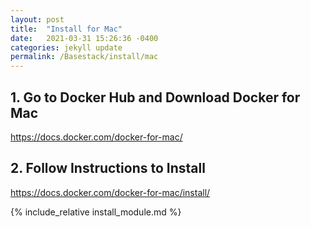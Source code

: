 ```yaml
---
layout: post
title:  "Install for Mac"
date:   2021-03-31 15:26:36 -0400
categories: jekyll update
permalink: /Basestack/install/mac
---
```



## 1. Go to Docker Hub and Download Docker for Mac

https://docs.docker.com/docker-for-mac/ 


## 2. Follow Instructions to Install

https://docs.docker.com/docker-for-mac/install/

{% include_relative install_module.md %}



